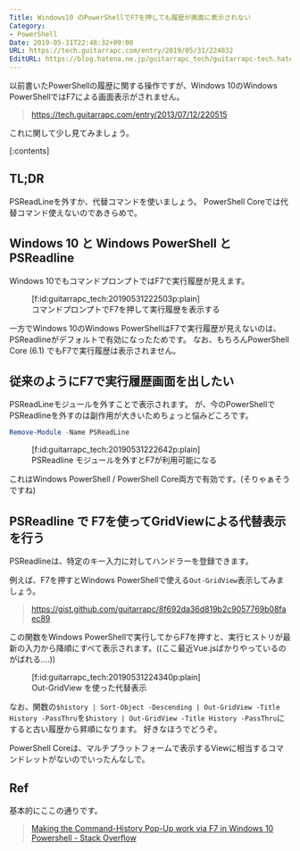 ```yaml
---
Title: Windows10 のPowerShellでF7を押しても履歴が画面に表示されない
Category:
- PowerShell
Date: 2019-05-31T22:48:32+09:00
URL: https://tech.guitarrapc.com/entry/2019/05/31/224832
EditURL: https://blog.hatena.ne.jp/guitarrapc_tech/guitarrapc-tech.hatenablog.com/atom/entry/17680117127178125231
---
```


以前書いたPowerShellの履歴に関する操作ですが、Windows 10のWindows PowerShellではF7による画面表示がされません。

> https://tech.guitarrapc.com/entry/2013/07/12/220515

これに関して少し見てみましょう。


[:contents]

## TL;DR

PSReadLineを外すか、代替コマンドを使いましょう。
PowerShell Coreでは代替コマンド使えないのであきらめで。

## Windows 10 と Windows PowerShell と PSReadline

Windows 10でもコマンドプロンプトではF7で実行履歴が見えます。

<figure class="figure-image figure-image-fotolife" title="コマンドプロンプトでF7を押して実行履歴を表示する">[f:id:guitarrapc_tech:20190531222503p:plain]<figcaption>コマンドプロンプトでF7を押して実行履歴を表示する</figcaption></figure>

一方でWindows 10のWindows PowerShellはF7で実行履歴が見えないのは、 PSReadlineがデフォルトで有効になったためです。
なお、もちろんPowerShell Core (6.1) でもF7で実行履歴は表示されません。

## 従来のようにF7で実行履歴画面を出したい

PSReadLineモジュールを外すことで表示されます。
が、今のPowerShellでPSReadlineを外すのは副作用が大きいためちょっと悩みどころです。

```ps1
Remove-Module -Name PSReadLine
```

<figure class="figure-image figure-image-fotolife" title="PSReadline モジュールを外すとF7が利用可能になる">[f:id:guitarrapc_tech:20190531222642p:plain]<figcaption>PSReadline モジュールを外すとF7が利用可能になる</figcaption></figure>

これはWindows PowerShell / PowerShell Core両方で有効です。(そりゃぁそうですね)

## PSReadline で F7を使ってGridViewによる代替表示を行う

PSReadlineは、特定のキー入力に対してハンドラーを登録できます。

例えば、F7を押すとWindows PowerShellで使える`Out-GridView`表示してみましょう。

> https://gist.github.com/guitarrapc/8f692da36d819b2c9057769b08faec89

この関数をWindows PowerShellで実行してからF7を押すと、実行ヒストリが最新の入力から降順にすべて表示されます。((ここ最近Vue.jsばかりやっているのがばれる....))

<figure class="figure-image figure-image-fotolife" title="Out-GridView を使った代替表示">[f:id:guitarrapc_tech:20190531224340p:plain]<figcaption>Out-GridView を使った代替表示</figcaption></figure>

なお、関数の`$history | Sort-Object -Descending | Out-GridView -Title History -PassThru`を`$history | Out-GridView -Title History -PassThru`にすると古い履歴から昇順になります。
好きなほうでどうぞ。

PowerShell Coreは、マルチプラットフォームで表示するViewに相当するコマンドレットがないのでいったんなしで。

## Ref

基本的にここの通りです。

> [Making the Command\-History Pop\-Up work via F7 in Windows 10 Powershell \- Stack Overflow](https://stackoverflow.com/questions/50376858/making-the-command-history-pop-up-work-via-f7-in-windows-10-powershell)
